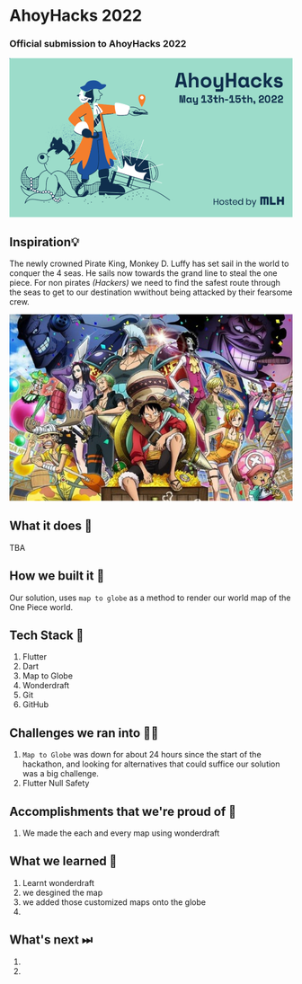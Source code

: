 # AhoyHacks 2022
### Official submission to AhoyHacks 2022

![AhoyHacks](Repository-Assests/Cover.png) 

## Inspiration💡
The newly crowned Pirate King, Monkey D. Luffy has set sail in the world to conquer the 4 seas. He sails now towards the grand line to steal the one piece. For non pirates *(Hackers)* we need to find the safest route through the seas to get to our destination wwithout being attacked by their fearsome crew. 

![onepiece](Repository-Assests/luffy.jpg)  

## What it does 🧭

TBA

## How we built it 🔧

Our solution, uses `map to globe` as a method to render our world map of the One Piece world. 

## Tech Stack 🔨
1. Flutter
2. Dart
3. Map to Globe
4. Wonderdraft
5. Git
6. GitHub

## Challenges we ran into 🏃‍♂️

1. `Map to Globe` was down for about 24 hours since the start of the hackathon, and looking for alternatives that could suffice our solution was a big challenge. 
2. Flutter Null Safety 

## Accomplishments that we're proud of 🏅
1. We made the each and every map using wonderdraft

## What we learned 🧠
1. Learnt wonderdraft 
2. we desgined the map
3. we added those customized maps onto the globe
4.

## What's next ⏭

1. 
2.  
